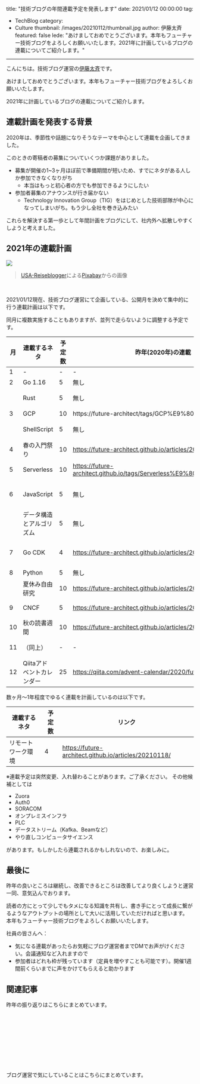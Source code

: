 title: "技術ブログの年間連載予定を発表します"
date: 2021/01/12 00:00:00
tag:
  - TechBlog
category:
  - Culture
thumbnail: /images/20210112/thumbnail.jpg
author: 伊藤太斉
featured: false
lede: "あけましておめでとうございます。本年もフューチャー技術ブログをよろしくお願いいたします。2021年に計画しているブログの連載についてご紹介します。"
---

こんにちは。技術ブログ運営の[伊藤太斉](https://twitter.com/kaedemalu)です。

あけましておめでとうございます。本年もフューチャー技術ブログをよろしくお願いいたします。

2021年に計画しているブログの連載についてご紹介します。

## 連載計画を発表する背景

2020年は、季節性や話題になりそうなテーマを中心として連載を企画してきました。

このときの寄稿者の募集についていくつか課題がありました。

* 募集が開催の1~3ヶ月ほぼ前で準備期間が短いため、すでにネタがある人しか参加できなくなりがち
    * 本当はもっと初心者の方でも参加できるようにしたい
* 参加者募集のアナウンスが行き届かない
    * Technology Innovation Group（TIG）をはじめとした技術部隊が中心になってしまいがち。もう少し全社を巻き込みたい

これらを解決する第一歩として年間計画をブログにして、社内外へ拡散しやすくしようと考えました。


## 2021年の連載計画

![](/images/20210112/new-year-resolution-5859760_1280.jpg)

> <a href="https://pixabay.com/ja/users/usa-reiseblogger-328188/?utm_source=link-attribution&amp;utm_medium=referral&amp;utm_campaign=image&amp;utm_content=5859760">USA-Reiseblogger</a>による<a href="https://pixabay.com/ja/?utm_source=link-attribution&amp;utm_medium=referral&amp;utm_campaign=image&amp;utm_content=5859760">Pixabay</a>からの画像

<br>

2021/01/12現在、技術ブログ運営にて企画している、公開月を決めて集中的に行う連載計画は以下です。

同月に複数実施することもありますが、並列で走らないように調整する予定です。


| 月 | 連載するネタ | 予定数 | 昨年(2020年)の連載 | 備考 |
| ---| ------------ | ----- | ------------------ | ---|
| 1  | -         | -     | -                  | - |
| 2  | Go 1.16      | 5     | 無し            | [Go1.16連載](/articles/20210207/) |
|    | Rust         | 5     | 無し             | 各人がRust入門してみようという連載 |
| 3  | GCP          | 10    | https://future-architect/tags/GCP%E9%80%A3%E8%BC%89/ | [GCP連載2021](/articles/20210307/) | 
|    | ShellScript | 5     | 無し | Shell Script に関するTipsを共有する連載|
| 4  | 春の入門祭り | 10     | https://future-architect.github.io/articles/20200529/ | 新年度にふさわしく何か新しい技術要素に取組む連載 | 
| 5  | Serverless   | 10     | https://future-architect.github.io/tags/Serverless%E9%80%A3%E8%BC%89/ | Serverlessアーキテクチャに関する連載 | 
| 6  | JavaScript   | 5      | 無し | JavaScript/TypeScript関連の連載。Vue.jsやReactに関するネタも含みます | 
|    | データ構造とアルゴリズム | 5 | 無し | データ構造とアルゴリズムに関する連載。もしかすると競技プログラミングにも役立つかも |
| 7  | Go CDK        | 4     | https://future-architect.github.io/articles/20191111/ | GoCDKというマルチプラットフォームに役立つライブラリに関する連載 | 
| 8  | Python        | 5      | 無し | Pythonをテーマとした連載 | 
|    | 夏休み自由研究 | 10    | https://future-architect.github.io/articles/20200726/ | 各人が自由研究をテーマに調査実装した内容をシェアする連載 |  
| 9  | CNCF           | 5    | https://future-architect.github.io/articles/20200928/ | CloudNativeComputingFoundationのプロダクトをテーマとした連載 | 
| 10 | 秋の読書週間   | 10    | https://future-architect.github.io/articles/20201026/ | エッセーなど読み物よりをテーマとした連載 |
| 11 | （同上）       | -     | - | ※秋のブログ週間は月跨ぎのため10~11月にかけて行います |
| 12 | Qiitaアドベントカレンダー | 25 | https://qiita.com/advent-calendar/2020/future | ※基本的にはQiita上で投稿するため、フューチャー技術ブログはお休みシーズンです |


数ヶ月～1年程度でゆるく連載を計画しているのは以下です。

| 連載するネタ       | 予定数 | リンク |
| ----------------- | ----- | ------------------ | 
| リモートワーク環境 | 4     | https://future-architect.github.io/articles/20210118/  |


※連載予定は突然変更、入れ替わることがあります。ご了承ください。
その他候補としては

- Zuora
- Auth0
- SORACOM
- オンプレミスインフラ
- PLC
- データストリーム（Kafka、Beamなど）
- やり直しコンピュータサイエンス

があります。もしかしたら連載されるかもしれないので、お楽しみに。


## 最後に

昨年の良いところは継続し、改善できるところは改善してより良くしようと運営一同、意気込んでおります。

読者の方にとって少しでもタメになる知識を共有し、書き手にとって成長に繋がるようなアウトプットの場所として大いに活用していただければと思います。
本年もフューチャー技術ブログをよろしくお願いいたします。


社員の皆さんへ： 

* 気になる連載があったらお気軽にブログ運営者までDMでお声がけください。会議通知など入れますので
* 参加者はどれも枠が残っています（定員を増やすことも可能です）。開催1週間前くらいまでに声をかけてもらえると助かります

## 関連記事

昨年の振り返りはこちらにまとめています。

<div class="iframely-embed"><div class="iframely-responsive" style="height: 140px; padding-bottom: 0;"><a href="https://future-architect.github.io/articles/20201127/index.html" data-iframely-url="//cdn.iframe.ly/mp0v8g9?iframe=card-small"></a></div></div><script async src="//cdn.iframe.ly/embed.js" charset="utf-8"></script>


ブログ運営で気にしていることはこちらにまとめています。

<div class="iframely-embed"><div class="iframely-responsive" style="height: 140px; padding-bottom: 0;"><a href="https://future-architect.github.io/articles/20200530/index.html" data-iframely-url="//cdn.iframe.ly/NZFPJjo?iframe=card-small"></a></div></div><script async src="//cdn.iframe.ly/embed.js" charset="utf-8"></script>
